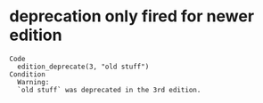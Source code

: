 # deprecation only fired for newer edition

    Code
      edition_deprecate(3, "old stuff")
    Condition
      Warning:
      `old stuff` was deprecated in the 3rd edition.

